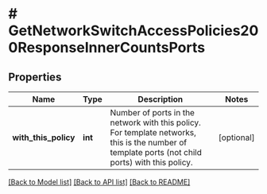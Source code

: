 # # GetNetworkSwitchAccessPolicies200ResponseInnerCountsPorts

## Properties

Name | Type | Description | Notes
------------ | ------------- | ------------- | -------------
**with_this_policy** | **int** | Number of ports in the network with this policy. For template networks, this is the number of template ports (not child ports) with this policy. | [optional]

[[Back to Model list]](../../README.md#models) [[Back to API list]](../../README.md#endpoints) [[Back to README]](../../README.md)
